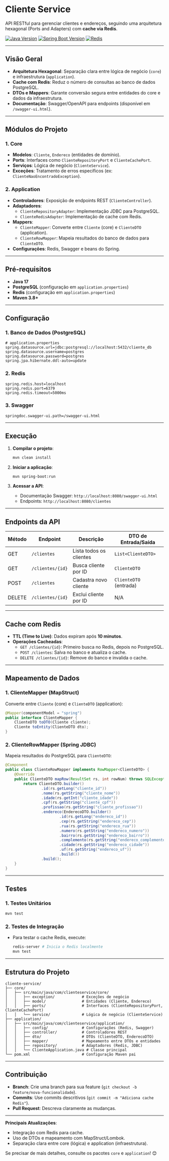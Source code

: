 # Cliente Service

API RESTful para gerenciar clientes e endereços, seguindo uma arquitetura hexagonal (Ports and Adapters) com **cache via Redis**.

[![Java Version](https://img.shields.io/badge/Java-17-blue)](https://openjdk.org/)
[![Spring Boot Version](https://img.shields.io/badge/Spring%20Boot-3.4.2-green)](https://spring.io/projects/spring-boot)
[![Redis](https://img.shields.io/badge/Redis-Cache-red)](https://redis.io/)

---

## **Visão Geral**

- **Arquitetura Hexagonal**: Separação clara entre lógica de negócio (`core`) e infraestrutura (`application`).
- **Cache com Redis**: Reduz o número de consultas ao banco de dados PostgreSQL.
- **DTOs e Mappers**: Garante conversão segura entre entidades do core e dados da infraestrutura.
- **Documentação**: Swagger/OpenAPI para endpoints (disponível em `/swagger-ui.html`).

---

## **Módulos do Projeto**

### **1. Core**
- **Modelos**: `Cliente`, `Endereco` (entidades de domínio).
- **Ports**: Interfaces como `ClienteRepositoryPort` e `ClienteCachePort`.
- **Serviços**: Lógica de negócio (`ClienteService`).
- **Exceções**: Tratamento de erros específicos (ex: `ClienteNaoEncontradoException`).

### **2. Application**
- **Controladores**: Exposição de endpoints REST (`ClienteController`).
- **Adaptadores**:
    - `ClienteRepositoryAdapter`: Implementação JDBC para PostgreSQL.
    - `ClienteRedisAdapter`: Implementação de cache com Redis.
- **Mappers**:
    - `ClienteMapper`: Converte entre `Cliente` (core) e `ClienteDTO` (application).
    - `ClienteRowMapper`: Mapeia resultados do banco de dados para `ClienteDTO`.
- **Configurações**: Redis, Swagger e beans do Spring.

---

## **Pré-requisitos**

- **Java 17**
- **PostgreSQL** (configuração em `application.properties`)
- **Redis** (configuração em `application.properties`)
- **Maven 3.8+**

---

## **Configuração**

### **1. Banco de Dados (PostgreSQL)**
```properties
# application.properties
spring.datasource.url=jdbc:postgresql://localhost:5432/cliente_db
spring.datasource.username=postgres
spring.datasource.password=postgres
spring.jpa.hibernate.ddl-auto=update
```

### **2. Redis**
```properties
spring.redis.host=localhost
spring.redis.port=6379
spring.redis.timeout=5000ms
```

### **3. Swagger**
```properties
springdoc.swagger-ui.path=/swagger-ui.html
```

---

## **Execução**

1. **Compilar o projeto**:
   ```bash
   mvn clean install
   ```

2. **Iniciar a aplicação**:
   ```bash
   mvn spring-boot:run
   ```

3. **Acessar a API**:
    - Documentação Swagger: `http://localhost:8080/swagger-ui.html`
    - Endpoints: `http://localhost:8080/clientes`

---

## **Endpoints da API**

| Método | Endpoint            | Descrição                          | DTO de Entrada/Saída       |
|--------|---------------------|------------------------------------|----------------------------|
| GET    | `/clientes`         | Lista todos os clientes            | `List<ClienteDTO>`         |
| GET    | `/clientes/{id}`    | Busca cliente por ID               | `ClienteDTO`               |
| POST   | `/clientes`         | Cadastra novo cliente               | `ClienteDTO` (entrada)     |
| DELETE | `/clientes/{id}`    | Exclui cliente por ID              | N/A                        |

---

## **Cache com Redis**

- **TTL (Time to Live)**: Dados expiram após **10 minutos**.
- **Operações Cacheadas**:
    - `GET /clientes/{id}`: Primeiro busca no Redis, depois no PostgreSQL.
    - `POST /clientes`: Salva no banco e atualiza o cache.
    - `DELETE /clientes/{id}`: Remove do banco e invalida o cache.

---

## **Mapeamento de Dados**

### **1. ClienteMapper (MapStruct)**
Converte entre `Cliente` (core) e `ClienteDTO` (application):
```java
@Mapper(componentModel = "spring")
public interface ClienteMapper {
    ClienteDTO toDTO(Cliente cliente);
    Cliente toEntity(ClienteDTO dto);
}
```

### **2. ClienteRowMapper (Spring JDBC)**
Mapeia resultados do PostgreSQL para `ClienteDTO`:
```java
@Component
public class ClienteRowMapper implements RowMapper<ClienteDTO> {
    @Override
    public ClienteDTO mapRow(ResultSet rs, int rowNum) throws SQLException {
        return ClienteDTO.builder()
                .id(rs.getLong("cliente_id"))
                .nome(rs.getString("cliente_nome"))
                .idade(rs.getInt("cliente_idade"))
                .cpf(rs.getString("cliente_cpf"))
                .profissao(rs.getString("cliente_profissao"))
                .endereco(EnderecoDTO.builder()
                        .id(rs.getLong("endereco_id"))
                        .cep(rs.getString("endereco_cep"))
                        .rua(rs.getString("endereco_rua"))
                        .numero(rs.getString("endereco_numero"))
                        .bairro(rs.getString("endereco_bairro"))
                        .complemento(rs.getString("endereco_complemento"))
                        .cidade(rs.getString("endereco_cidade"))
                        .uf(rs.getString("endereco_uf"))
                        .build())
                .build();
    }
}
```

---

## **Testes**

### **1. Testes Unitários**
```bash
mvn test
```

### **2. Testes de Integração**
- Para testar o cache Redis, execute:
  ```bash
  redis-server # Inicia o Redis localmente
  mvn test
  ```

---

## **Estrutura do Projeto**

```
cliente-service/
├── core/
│   ├── src/main/java/com/clienteservice/core/
│   │   ├── exception/            # Exceções de negócio
│   │   ├── model/                # Entidades (Cliente, Endereco)
│   │   ├── ports/                # Interfaces (ClienteRepositoryPort, ClienteCachePort)
│   │   └── service/              # Lógica de negócio (ClienteService)
├── application/
│   ├── src/main/java/com/clienteservice/application/
│   │   ├── config/               # Configurações (Redis, Swagger)
│   │   ├── controller/           # Controladores REST
│   │   ├── dto/                  # DTOs (ClienteDTO, EnderecoDTO)
│   │   ├── mapper/               # Mapeamento entre DTOs e entidades
│   │   ├── repository/           # Adaptadores (Redis, JDBC)
│   │   └── ClienteApplication.java # Classe principal
└── pom.xml                       # Configuração Maven pai
```

---

## **Contribuição**

- **Branch**: Crie uma branch para sua feature (`git checkout -b feature/nova-funcionalidade`).
- **Commits**: Use commits descritivos (`git commit -m "Adiciona cache Redis"`).
- **Pull Request**: Descreva claramente as mudanças.

---

**Principais Atualizações**:
- Integração com Redis para cache.
- Uso de DTOs e mapeamento com MapStruct/Lombok.
- Separação clara entre core (lógica) e application (infraestrutura).

Se precisar de mais detalhes, consulte os pacotes `core` e `application`! 😊
